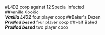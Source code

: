 #L4D2 coop against 12 Special Infected  
##Vanilla Cookie  
**_Vanilla L4D2_**  four player coop
##Baker's Dozen  
**_ProMod based_** four player coop 
##Half Baked    
**_ProMod based_** two player coop



